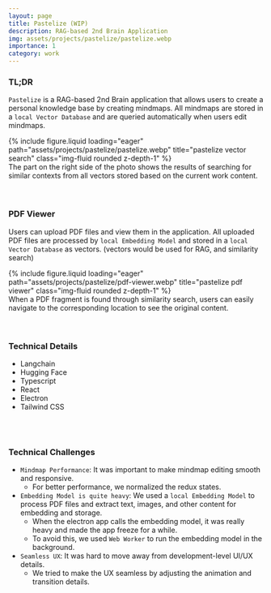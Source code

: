 ```yaml
---
layout: page
title: Pastelize (WIP)
description: RAG-based 2nd Brain Application
img: assets/projects/pastelize/pastelize.webp
importance: 1
category: work
---
```


### TL;DR

`Pastelize` is a RAG-based 2nd Brain application that allows users to create a personal knowledge base by creating mindmaps.
All mindmaps are stored in a `local Vector Database` and are queried automatically when users edit mindmaps.

<div class="row">
    <div class="col-sm mt-3 mt-md-0">
        {% include figure.liquid loading="eager" path="assets/projects/pastelize/pastelize.webp" title="pastelize vector search" class="img-fluid rounded z-depth-1" %}
    </div>
</div>
<div class="caption">
    The part on the right side of the photo shows the results of searching for similar contexts from all vectors stored based on the current work content.
</div>

<br>
<br>

### PDF Viewer

Users can upload PDF files and view them in the application.
All uploaded PDF files are processed by `local Embedding Model` and stored in a `local Vector Database` as vectors.
(vectors would be used for RAG, and similarity search)

<div class="row">
    <div class="col-sm mt-3 mt-md-0">
        {% include figure.liquid loading="eager" path="assets/projects/pastelize/pdf-viewer.webp" title="pastelize pdf viewer" class="img-fluid rounded z-depth-1" %}
    </div>
</div>
<div class="caption">
    When a PDF fragment is found through similarity search, users can easily navigate to the corresponding location to see the original content.
</div>

<br>
<br>

### Technical Details

- Langchain
- Hugging Face
- Typescript
- React
- Electron
- Tailwind CSS

<br>
<br>

### Technical Challenges

- `Mindmap Performance`: It was important to make mindmap editing smooth and responsive.
    - For better performance, we normalized the redux states.
- `Embedding Model is quite heavy`: We used a `local Embedding Model` to process PDF files and extract text, images, and other content for embedding and storage. 
    - When the electron app calls the embedding model, it was really heavy and made the app freeze for a while.
    - To avoid this, we used `Web Worker` to run the embedding model in the background.
- `Seamless UX`: It was hard to move away from development-level UI/UX details.
    - We tried to make the UX seamless by adjusting the animation and transition details.
